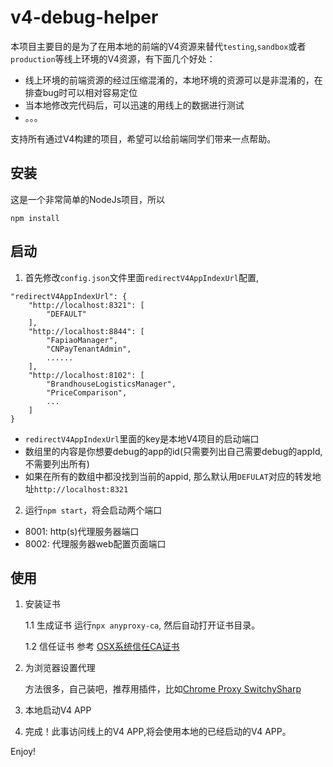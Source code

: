 # v4-debug-helper

本项目主要目的是为了在用本地的前端的V4资源来替代`testing`,`sandbox`或者`production`等线上环境的V4资源，有下面几个好处：

* 线上环境的前端资源的经过压缩混淆的，本地环境的资源可以是非混淆的，在排查bug时可以相对容易定位
* 当本地修改完代码后，可以迅速的用线上的数据进行测试
* 。。。

支持所有通过V4构建的项目，希望可以给前端同学们带来一点帮助。

## 安装

这是一个非常简单的NodeJs项目，所以
```
npm install
```
## 启动

1. 首先修改`config.json`文件里面`redirectV4AppIndexUrl`配置,

```
"redirectV4AppIndexUrl": {
    "http://localhost:8321": [
        "DEFAULT"
    ],
    "http://localhost:8844": [
        "FapiaoManager",
        "CNPayTenantAdmin",
        ......
    ],
    "http://localhost:8102": [
        "BrandhouseLogisticsManager", 
        "PriceComparison", 
        ...
    ]
}
```
- `redirectV4AppIndexUrl`里面的key是本地V4项目的启动端口
- 数组里的内容是你想要debug的app的id(只需要列出自己需要debug的appId, 不需要列出所有)
- 如果在所有的数组中都没找到当前的appid, 那么默认用`DEFULAT`对应的转发地址`http://localhost:8321` 


2. 运行`npm start`，将会启动两个端口
* 8001: http(s)代理服务器端口
* 8002: 代理服务器web配置页面端口

## 使用
1. 安装证书

    1.1 生成证书
        运行`npx anyproxy-ca`, 然后自动打开证书目录。

    1.2 信任证书
        参考 [OSX系统信任CA证书](http://anyproxy.io/cn/#osx%E7%B3%BB%E7%BB%9F%E4%BF%A1%E4%BB%BBca%E8%AF%81%E4%B9%A6)
    

2. 为浏览器设置代理

    方法很多，自己装吧，推荐用插件，比如[Chrome Proxy SwitchySharp](https://chrome.google.com/webstore/detail/proxy-switchysharp/dpplabbmogkhghncfbfdeeokoefdjegm?hl=zh-CN)

3. 本地启动V4 APP

4. 完成！此事访问线上的V4 APP,将会使用本地的已经启动的V4 APP。

Enjoy!

